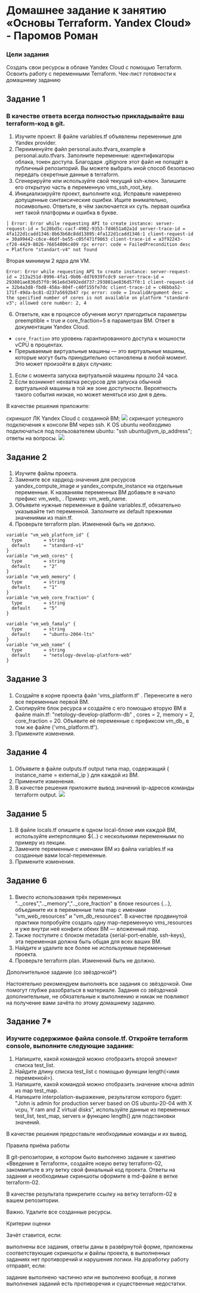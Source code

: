 # Домашнее задание к занятию «Основы Terraform. Yandex Cloud» - Паромов Роман
### Цели задания

Создать свои ресурсы в облаке Yandex Cloud с помощью Terraform.
Освоить работу с переменными Terraform.
Чек-лист готовности к домашнему заданию

## Задание 1

### В качестве ответа всегда полностью прикладывайте ваш terraform-код в git.

1. Изучите проект. В файле variables.tf объявлены переменные для Yandex provider.
2. Переименуйте файл personal.auto.tfvars_example в personal.auto.tfvars. Заполните переменные: идентификаторы облака, токен доступа. Благодаря .gitignore этот файл не попадёт в публичный репозиторий. Вы можете выбрать иной способ безопасно передать секретные данные в terraform.
3. Сгенерируйте или используйте свой текущий ssh-ключ. Запишите его открытую часть в переменную vms_ssh_root_key.
4. Инициализируйте проект, выполните код. Исправьте намеренно допущенные синтаксические ошибки. Ищите внимательно, посимвольно. Ответьте, в чём заключается их суть.
первая ошибка нет такой платформы и ошибка в букве.
```
│ Error: Error while requesting API to create instance: server-request-id = 5c28bd5c-cacf-4902-9353-7d4651a02a1d server-trace-id = 4fa122d1cadd1346:8b63b68c8dd13895:4fa122d1cadd1346:1 client-request-id = 30a99442-c6ce-46df-be55-c05f471f9863 client-trace-id = a3f92243-cf28-4429-8026-76654806c409 rpc error: code = FailedPrecondition desc = Platform "standart-v4" not found
```
Вторая минимум 2 ядра для VM.
```
Error: Error while requesting API to create instance: server-request-id = 213a251d-0996-4fa1-9b06-dd76939fcdc9 server-trace-id = 293801ae836d57f0:961e6d3492edd737:293801ae836d57f0:1 client-request-id = 32b4a3d8-fbd8-458a-804f-c40f155fe7dc client-trace-id = c46bba52-171f-49da-bc81-d237a5692b47 rpc error: code = InvalidArgument desc = the specified number of cores is not available on platform "standard-v3"; allowed core number: 2, 4
```

6. Ответьте, как в процессе обучения могут пригодиться параметры preemptible = true и core_fraction=5 в параметрах ВМ. Ответ в документации Yandex Cloud.
* ```core_fraction``` это уровень гарантированного доступа к мошности vCPU в процентах.
* Прерываемые виртуальные машины — это виртуальные машины, которые могут быть принудительно остановлены в любой момент. Это может произойти в двух случаях:
1. Если с момента запуска виртуальной машины прошло 24 часа.
2. Если возникнет нехватка ресурсов для запуска обычной виртуальной машины в той же зоне доступности. Вероятность такого события низкая, но может меняться изо дня в день.

В качестве решения приложите:

скриншот ЛК Yandex Cloud с созданной ВМ;
![](https://github.com/Romera14/Terraform_nginx/blob/main/снимок%20виртмашины.png)
скриншот успешного подключения к консоли ВМ через ssh. К OS ubuntu необходимо подключаться под пользователем ubuntu: "ssh ubuntu@vm_ip_address";
ответы на вопросы.
![](https://github.com/Romera14/Terraform_nginx/blob/main/подключение%20по%20ssh.png)

## Задание 2
###
1. Изучите файлы проекта.
2. Замените все хардкод-значения для ресурсов yandex_compute_image и yandex_compute_instance на отдельные переменные. К названиям переменных ВМ добавьте в начало префикс vm_web_ . Пример: vm_web_name.
3. Объявите нужные переменные в файле variables.tf, обязательно указывайте тип переменной. Заполните их default прежними значениями из main.tf.
4. Проверьте terraform plan. Изменений быть не должно.
```
variable "vm_web_platform_id" {
  type        = string
  default     = "standard-v1"
}
variable "vm_web_cores" {
  type        = string
  default     = "2"
}
variable "vm_web_memory" {
  type        = string
  default     = "1"
}
variable "vm_web_core_fraction" {
  type        = string
  default     = "5"
}

variable "vm_web_famaly" {
  type        = string
  default     = "ubuntu-2004-lts"
}
variable "vm_web_name" {
  type        = string
  default     = "netology-develop-platform-web"
}
```

## Задание 3
###
1. Создайте в корне проекта файл 'vms_platform.tf' . Перенесите в него все переменные первой ВМ.
2. Скопируйте блок ресурса и создайте с его помощью вторую ВМ в файле main.tf: "netology-develop-platform-db" , cores = 2, memory = 2, core_fraction = 20. Объявите её переменные с префиксом vm_db_ в том же файле ('vms_platform.tf').
3. Примените изменения.

## Задание 4
###
1. Объявите в файле outputs.tf output типа map, содержащий { instance_name = external_ip } для каждой из ВМ.
2. Примените изменения.
3. В качестве решения приложите вывод значений ip-адресов команды terraform output.
![](https://github.com/Romera14/Terraform_nginx/blob/main/Снимок%20экрана%202023-08-05%20в%2001.18.04.png)

## Задание 5
###
1. В файле locals.tf опишите в одном local-блоке имя каждой ВМ, используйте интерполяцию ${..} с несколькими переменными по примеру из лекции.
2. Замените переменные с именами ВМ из файла variables.tf на созданные вами local-переменные.
3. Примените изменения.

## Задание 6
###
1. Вместо использования трёх переменных ".._cores",".._memory",".._core_fraction" в блоке resources {...}, объедините их в переменные типа map с именами "vm_web_resources" и "vm_db_resources". В качестве продвинутой практики попробуйте создать одну map-переменную vms_resources и уже внутри неё конфиги обеих ВМ — вложенный map.
2. Также поступите с блоком metadata {serial-port-enable, ssh-keys}, эта переменная должна быть общая для всех ваших ВМ.
3. Найдите и удалите все более не используемые переменные проекта.
4. Проверьте terraform plan. Изменений быть не должно.

Дополнительное задание (со звёздочкой*)

Настоятельно рекомендуем выполнять все задания со звёздочкой.
Они помогут глубже разобраться в материале. Задания со звёздочкой дополнительные, не обязательные к выполнению и никак не повлияют на получение вами зачёта по этому домашнему заданию.

## Задание 7*

### Изучите содержимое файла console.tf. Откройте terraform console, выполните следующие задания:

1. Напишите, какой командой можно отобразить второй элемент списка test_list.
2. Найдите длину списка test_list с помощью функции length(<имя переменной>).
3. Напишите, какой командой можно отобразить значение ключа admin из map test_map.
4. Напишите interpolation-выражение, результатом которого будет: "John is admin for production server based on OS ubuntu-20-04 with X vcpu, Y ram and Z virtual disks", используйте данные из переменных test_list, test_map, servers и функцию length() для подстановки значений.

В качестве решения предоставьте необходимые команды и их вывод.

Правила приёма работы

В git-репозитории, в котором было выполнено задание к занятию «Введение в Terraform», создайте новую ветку terraform-02, закоммитьте в эту ветку свой финальный код проекта. Ответы на задания и необходимые скриншоты оформите в md-файле в ветке terraform-02.

В качестве результата прикрепите ссылку на ветку terraform-02 в вашем репозитории.

Важно. Удалите все созданные ресурсы.

Критерии оценки

Зачёт ставится, если:

выполнены все задания,
ответы даны в развёрнутой форме,
приложены соответствующие скриншоты и файлы проекта,
в выполненных заданиях нет противоречий и нарушения логики.
На доработку работу отправят, если:

задание выполнено частично или не выполнено вообще,
в логике выполнения заданий есть противоречия и существенные недостатки.
